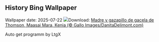 ## History Bing Wallpaper
Wallpaper date: 2025-07-22
![](https://www.bing.com/th?id=OHR.ThomsonGazelle_ES-ES5485485713_UHD.jpg&w=1000)Download: [Madre y gazapillo de gacela de Thomson, Maasai Mara, Kenia (© Gallo Images/DanitaDelimont.com)](https://www.bing.com/th?id=OHR.ThomsonGazelle_ES-ES5485485713_UHD.jpg)

Auto get programm by LtgX

